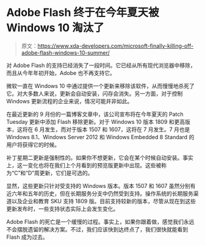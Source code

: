 # Adobe Flash 终于在今年夏天被 Windows 10 淘汰了

> 原文：<https://www.xda-developers.com/microsoft-finally-killing-off-adobe-flash-windows-10-summer/>

对 Adobe Flash 的支持已经消失了一段时间。它已经从所有现代浏览器中移除，而且从今年年初开始，Adobe 也不再支持它。

微软一直在 Windows 10 中通过提供一个更新来移除该软件，从而慢慢地杀死了它。对大多数人来说，更新会自动安装，闪存会消失。另一方面，对于控制 Windows 更新流程的企业来说，情况可能并非如此。

在最近更新的 9 月份的一篇博客文章中，该公司宣布将在今年夏天的 Patch Tuesday 更新中添加 Flash 移除更新。对于 Windows 10 版本 1809 和更高版本，这将在 6 月发生，而对于版本 1507 和 1607，这将在 7 月发生。7 月也是 Windows 8.1、Windows Server 2012 和 Windows Embedded 8 Standard 的用户将获得它的时候。

补丁星期二更新是强制性的。如果你不想更新，它会在某个时候自动安装。事实上，这一变化也将在我们上个月看到的预览版更新中出现。这些被称为“C”和“D”周更新，它们是可选的。

显然，这些更新只针对受支持的 Windows 版本。版本 1507 和 1607 虽然分别有近六年和五年的历史，但在长期服务分支中仍然受到支持。操作系统的长期服务渠道以及企业和教育 SKU 支持 1809 版。目前支持较新的版本，尽管从现在到这些更新发布时，一些支持状态实际上会发生变化。

Adobe Flash 的死亡是一个缓慢的过程。事实上，如果你跟着做，感觉我们永远不会摆脱遗留的解决方案。不过，我们应该快到达终点了，我们很快就能看到 Flash 成为过去。